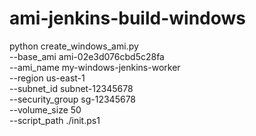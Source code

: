 # ami-jenkins-build-windows

python create_windows_ami.py \
 --base_ami ami-02e3d076cbd5c28fa \
 --ami_name my-windows-jenkins-worker \
 --region us-east-1 \
 --subnet_id subnet-12345678 \
 --security_group sg-12345678 \
 --volume_size 50 \
 --script_path ./init.ps1
